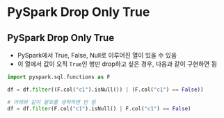 # PySpark Drop Only True

## PySpark Drop Only True

- PySpark에서 True, False, Null로 이루어진 열이 있을 수 있음
- 이 열에서 값이 오직 `True`인 행만 drop하고 싶은 경우, 다음과 같이 구현하면 됨

```python
import pyspark.sql.functions as F

df = df.filter((F.col("c1").isNull()) | (F.col("c1") == False))

# 아래와 같이 괄호를 생략하면 안 됨
df = df.filter(F.col("c1").isNull() | F.col("c1") == False)
```

